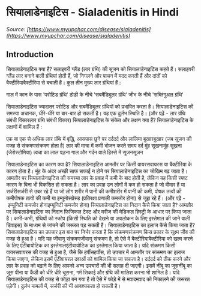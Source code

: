 # सियालाडेनाइटिस - Sialadenitis in Hindi
_Source: [https://www.myupchar.com/disease/sialadenitis](https://www.myupchar.com/disease/sialadenitis)_

## Introduction
सियालाडेनाइटिस क्या है?
सलाइवरी ग्लैंड (लार ग्रंथि) की सूजन को सियालाडेनाइटिस कहते हैं। सलाइवरी ग्लैंड लार बनाने वाली ग्रंथियां होती हैं, जो निगलने और पाचन में मदद करती हैं और दांतों को बैक्टीरियाबैक्टीरिया से बचाती हैं। कुल तीन मुख्य लार ग्रंथियां हैं :

गाल में कान के पास 'परोटिड ग्रंथि'
ठोड़ी के नीचे 'सबमैंडिबुलर ग्रंथि'
जीभ के नीचे 'सब्लिंगुअल ग्रंथि'

सियालाडेनाइटिस ज्यादातर परोटिड और सबमैंडिबुलर ग्रंथियों को प्रभावित करता है। सियालाडेनाइटिस की समस्या अचानक, धीरे-धीरे या बार-बार हो सकती है। यह एक दुर्लभ स्थिति है।
(और पढ़ें - लार ग्रंथि संबंधी विकारलार ग्रंथि संबंधी विकार)
सियालाडेनाइटिस के संकेत और लक्षण क्या हैं?
सियालाडेनाइटिस के लक्षणों में शामिल हैं :

एक या एक से अधिक लार ग्रंथि में वृद्धि, आसपास छूने पर दर्ददर्द और लालिमा
बुखारबुखार (जब सूजन की वजह से संक्रमणसंक्रमण होता है)
लार की मात्रा में कमी
भोजन करते समय दर्द
मुंह सूखनामुंह सूखना (जेरोस्टोमिया)
त्वचा का लाल पड़ना
गाल और गर्दन वाले हिस्से में सूजनसूजन

सियालाडेनाइटिस का कारण क्या है?
सियालाडेनाइटिस आमतौर पर किसी वायरसवायरस या बैक्टीरिया के कारण होता है। मुंह के अंदर अच्छी साफ सफाई न होने पर सियालाडेनाइटिस का जोखिम बढ़ जाता है।
आमतौर पर सियालाडेनाइटिस की समस्या लार के प्रवाह में कमी के बाद होती है, लेकिन यह किसी स्पष्ट कारण के बिना भी विकसित हो सकता है। लार का प्रवाह उन लोगों में कम हो सकता है जो बीमार हैं या सर्जरीसर्जरी से उबर रहे हैं या जो लोग शरीर में पानी की कमीशरीर में पानी की कमी, पोषक तत्वों की कमीपोषक तत्वों की कमी या इम्यूनोसप्रेस्ड (प्रतिरक्षा प्रणाली कमजोर होना) से जूझ रहे हैं।
(और पढ़ें - इम्यूनिटी कमजोर होनाइम्यूनिटी कमजोर होना)
सियालाडेनाइटिस का निदान कैसे किया जाता है?
आमतौर पर सियालाडेनाइटिस का निदान फिजिकल टेस्ट और मरीज की मेडिकल हिस्ट्री के आधार पर किया जाता है। कभी-कभी, ग्रंथियों को स्कोप (किसी स्थिति को देखने या अवलोकन के लिए इस्तेमाल की जाने वाली डिवाइस) के माध्यम से जांचने की जरूरत पड़ सकती है।
सियालाडेनाइटिस का इलाज कैसे किया जाता है?
सियालाडेनाइटिस का उपचार इस बात पर निर्भर करता है कि संक्रमणसंक्रमण किस प्रकार के सूक्ष्म जीव की वजह से हुआ है। यदि यह जीवाणु संक्रमणजीवाणु संक्रमण है, तो ऐसे में बैक्टीरियाबैक्टीरिया को खत्म करने के लिए एंटीबायोटिक का इस्तेमालएंटीबायोटिक का इस्तेमाल किया जाता है। यदि संक्रमण किसी वायरसवायरस की वजह से हुआ है, जैसे कि हर्पीसहर्पीस, तो उपचार में आमतौर पर संक्रमण का इलाज किया जाएगा, लेकिन इसमें एंटीवायरल दवाओं को शामिल किया जा सकता है।
दर्ददर्द को ठीक करने और लार के प्रवाह को बढ़ाने के लिए आपको अन्य उपचारों की भी सलाह दी जाएगी। इसमें नींबू का जूसनींबू का जूस पीना या कैंडी को धीरे धीरे चूसना, गर्म सिकाई और ग्रंथि की मालिश करना भी शामिल है।
यदि सियालाडेनाइटिस की वजह से फोड़ा बन गया है तो ऐसे में फोड़े में से मवादमवाद को निकालने की जरूरत पड़ेगी। दुर्लभ मामलों में, सर्जरी की भी आवश्यकता हो सकती है।

